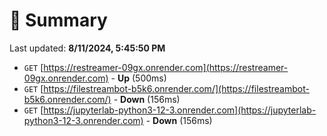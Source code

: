 # 📖 Summary
Last updated: **8/11/2024, 5:45:50 PM**

- `GET` [https://restreamer-09gx.onrender.com](https://restreamer-09gx.onrender.com) - **Up** (500ms)
- `GET` [https://filestreambot-b5k6.onrender.com/](https://filestreambot-b5k6.onrender.com/) - **Down** (156ms)
- `GET` [https://jupyterlab-python3-12-3.onrender.com](https://jupyterlab-python3-12-3.onrender.com) - **Down** (156ms)
